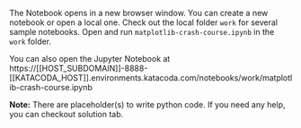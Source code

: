 The Notebook opens in a new browser window. You can create a new notebook or open a local one. Check out the local folder `work` for several sample notebooks. Open and run `matplotlib-crash-course.ipynb` in the `work` folder.

You can also open the Jupyter Notebook at https://[[HOST_SUBDOMAIN]]-8888-[[KATACODA_HOST]].environments.katacoda.com/notebooks/work/matplotlib-crash-course.ipynb

**Note:**
There are placeholder(s) to write python code. If you need any help, you can checkout solution tab.